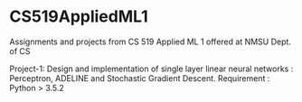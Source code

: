 # CS519AppliedML1
Assignments and projects from CS 519 Applied ML 1 offered at NMSU Dept. of CS

Project-1:
Design and implementation of single layer linear neural networks : Perceptron, ADELINE and Stochastic Gradient Descent.
Requirement : Python > 3.5.2
